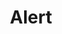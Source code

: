 ---
permalink: false
hideInSitemap: true
tags: 
    - lyne_components_en
title: Alert
key: alert-folder-lyne_en
parent: lyne_components_en
keywords: alert, alert-group, alert group
order: 25
redirect: /en/design-system/lyne/components/alert/alert/
folder: true
---